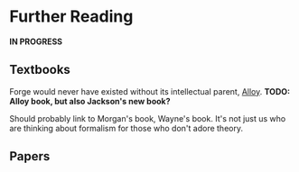 # Further Reading

**IN PROGRESS**

## Textbooks

Forge would never have existed without its intellectual parent, [Alloy](alloytools.org). **TODO: Alloy book, but also Jackson's new book?**

Should probably link to Morgan's book, Wayne's book. It's not just us who are thinking about formalism for those who don't adore theory.

## Papers

